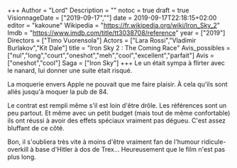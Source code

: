 +++
Author = "Lord"
Description = ""
notoc = true
draft = true
VisionnageDate = ["2019-09-17",""]
date = 2019-09-17T22:18:15+02:00
editor = "kakoune"
Wikipedia = "https://fr.wikipedia.org/wiki/Iron_Sky_2"
Imdb = "https://www.imdb.com/title/tt3038708/reference"
year = ["2019"]
Directors = ["Timo Vuorensola"]
Actors = ["Lara Rossi","Vladimir Burlakov","Kit Dale"]
title = "Iron Sky 2 : The Coming Race"
Avis_possibles = ["nul","long","court","oneshot","meh","cool","excellent","parfait"]
Avis = ["oneshot","cool"] 
Saga = ["Iron Sky"]
+++
Le un était sympa à flirter avec le nanard, lui donner une suite était risqué.

La moquerie envers Apple ne pouvait que me faire plaisir.
À cela qu'ils sont allés jusqu'à moquer la pub de 84.

Le contrat est rempli même s'il est loin d'être drôle.
Les références sont un peu partout.
Et même avec un petit budget (mais tout de même confortable) ils ont réussi à avoir des effets spéciaux vraiment pas dégueu.
C'est assez bluffant de ce côté.

Bon, il s'oubliera très vite à moins d'être vraiment fan de l'humour ridicule-overkill à base d'Hitler à dos de Trex…
Heureusement que le film n'est pas plus long.
